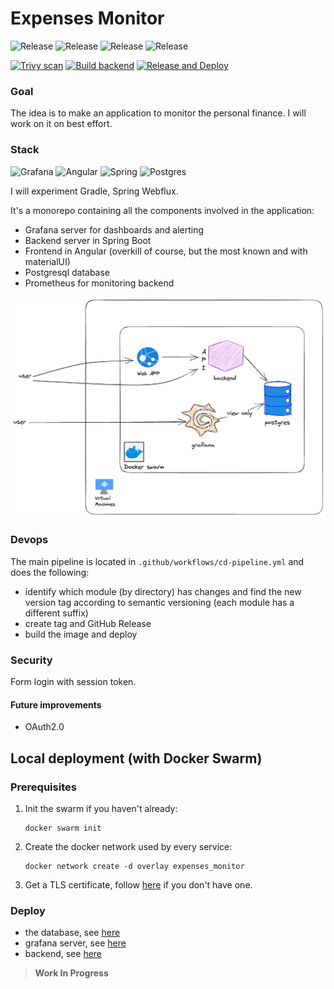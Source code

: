 # Expenses Monitor
![Release](https://img.shields.io/github/v/release/and-mora/expenses-monitor?label=grafana-release&sort=semver&filter=*-grafana)
![Release](https://img.shields.io/github/v/release/and-mora/expenses-monitor?label=backend-release&sort=semver&filter=*-backend&color=blue)
![Release](https://img.shields.io/github/v/release/and-mora/expenses-monitor?label=client-release&sort=semver&filter=*-client)
![Release](https://img.shields.io/github/v/release/and-mora/expenses-monitor?label=frontend-release&sort=semver&filter=*-frontend&color=red)

[![Trivy scan](https://github.com/and-mora/expenses-monitor/actions/workflows/trivy.yml/badge.svg?branch=master)](https://github.com/and-mora/expenses-monitor/actions/workflows/trivy.yml)
[![Build backend](https://github.com/and-mora/expenses-monitor/actions/workflows/build-be.yml/badge.svg)](https://github.com/and-mora/expenses-monitor/actions/workflows/build-be.yml)
[![Release and Deploy](https://github.com/and-mora/expenses-monitor/actions/workflows/cd-pipeline.yml/badge.svg)](https://github.com/and-mora/expenses-monitor/actions/workflows/cd-pipeline.yml)

### Goal
The idea is to make an application to monitor the personal finance.
I will work on it on best effort.

### Stack
![Grafana](https://img.shields.io/badge/grafana-%23F46800.svg?style=for-the-badge&logo=grafana&logoColor=white)
![Angular](https://img.shields.io/badge/Angular-DD0031?style=for-the-badge&logo=angular&logoColor=white)
![Spring](https://img.shields.io/badge/spring-%236DB33F.svg?style=for-the-badge&logo=spring&logoColor=white)
![Postgres](https://img.shields.io/badge/postgres-%23316192.svg?style=for-the-badge&logo=postgresql&logoColor=white)

I will experiment Gradle, Spring Webflux.

It's a monorepo containing all the components involved in the application:
- Grafana server for dashboards and alerting
- Backend server in Spring Boot
- Frontend in Angular (overkill of course, but the most known and with materialUI)
- Postgresql database
- Prometheus for monitoring backend

![expenses-monitor-schema.png](docs/img/expenses-monitor-schema.png)

### Devops
The main pipeline is located in `.github/workflows/cd-pipeline.yml` and does the following:
- identify which module (by directory) has changes and find the new version tag according to semantic versioning (each module has a different suffix)
- create tag and GitHub Release
- build the image and deploy

### Security
Form login with session token.

#### Future improvements
- OAuth2.0

## Local deployment (with Docker Swarm)

### Prerequisites
1. Init the swarm if you haven't already:
    ```
    docker swarm init
    ```
2. Create the docker network used by every service:
    ```
    docker network create -d overlay expenses_monitor
    ```
3. Get a TLS certificate, follow [here](docs/tls_certificate.md) if you don't have one.

### Deploy
- the database, see [here](database/README.md)
- grafana server, see [here](grafana/README.md)
- backend, see [here](backend/README.md)

> **Work In Progress**


